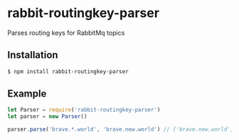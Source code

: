 # rabbit-routingkey-parser
Parses routing keys for RabbitMq topics

## Installation
```bash
$ npm install rabbit-routingkey-parser
```

## Example
```javascript
let Parser = require('rabbit-routingkey-parser')
let parser = new Parser()

parser.parse('brave.*.world', 'brave.new.world') // ['brave.new.world', 'new']
```

